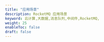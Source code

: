```yaml
---
title: "应用场景"
description: RocketMQ 应用场景
keyword: 云计算,大数据,消息队列,中间件,RocketMQ,
weight: 25
enableToc: false
draft: false
---
```


